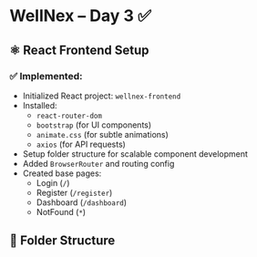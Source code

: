 # WellNex – Day 3 ✅

## ⚛️ React Frontend Setup

### ✅ Implemented:
- Initialized React project: `wellnex-frontend`
- Installed:
  - `react-router-dom`
  - `bootstrap` (for UI components)
  - `animate.css` (for subtle animations)
  - `axios` (for API requests)
- Setup folder structure for scalable component development
- Added `BrowserRouter` and routing config
- Created base pages:
  - Login (`/`)
  - Register (`/register`)
  - Dashboard (`/dashboard`)
  - NotFound (`*`)

## 📁 Folder Structure
